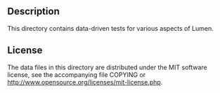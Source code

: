 Description
------------

This directory contains data-driven tests for various aspects of Lumen.

License
--------

The data files in this directory are distributed under the MIT software
license, see the accompanying file COPYING or
http://www.opensource.org/licenses/mit-license.php.

